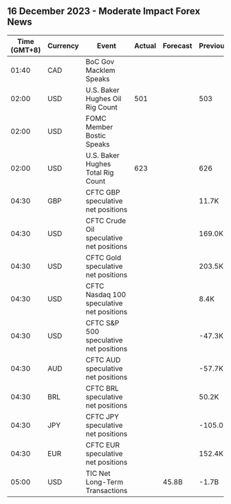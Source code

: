 ## 16 December 2023 - Moderate Impact Forex News

| Time (GMT+8) | Currency | Event | Actual | Forecast | Previous |
|------|----------|-------|--------|----------|----------|
| 01:40 | CAD | BoC Gov Macklem Speaks |  |  |  |
| 02:00 | USD | U.S. Baker Hughes Oil Rig Count | 501 |  | 503 |
| 02:00 | USD | FOMC Member Bostic Speaks |  |  |  |
| 02:00 | USD | U.S. Baker Hughes Total Rig Count | 623 |  | 626 |
| 04:30 | GBP | CFTC GBP speculative net positions |  |  | 11.7K |
| 04:30 | USD | CFTC Crude Oil speculative net positions |  |  | 169.0K |
| 04:30 | USD | CFTC Gold speculative net positions |  |  | 203.5K |
| 04:30 | USD | CFTC Nasdaq 100 speculative net positions |  |  | 8.4K |
| 04:30 | USD | CFTC S&P 500 speculative net positions |  |  | -47.3K |
| 04:30 | AUD | CFTC AUD speculative net positions |  |  | -57.7K |
| 04:30 | BRL | CFTC BRL speculative net positions |  |  | 50.2K |
| 04:30 | JPY | CFTC JPY speculative net positions |  |  | -105.0K |
| 04:30 | EUR | CFTC EUR speculative net positions |  |  | 152.4K |
| 05:00 | USD | TIC Net Long-Term Transactions |  | 45.8B | -1.7B |
